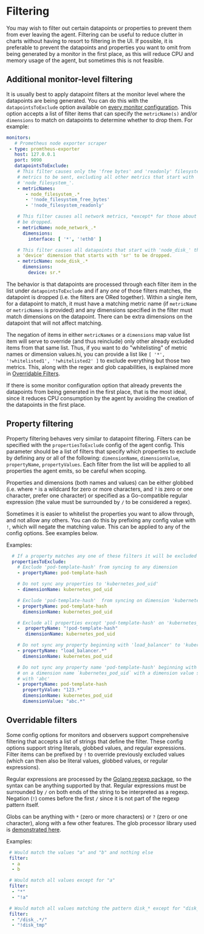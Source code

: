 # Filtering

You may wish to filter out certain datapoints or properties to prevent them
from ever leaving the agent. Filtering can be useful to reduce clutter in
charts without having to resort to filtering in the UI.  If possible, it is
preferable to prevent the datapoints and properties you want to omit from being
generated by a monitor in the first place, as this will reduce CPU and memory
usage of the agent, but sometimes this is not feasible.

## Additional monitor-level filtering

It is usually best to apply datapoint filters at the monitor level where the
datapoints are being generated.  You can do this with the `datapointsToExclude`
option available on [every monitor
configuration](./monitor-config.md#common-configuration).  This option accepts
a list of filter items that can specify the `metricName(s)` and/or `dimensions`
to match on datapoints to determine whether to drop them.  For example:

```yaml
monitors:
   # Prometheus node exporter scraper
 - type: promtheus-exporter
   host: 127.0.0.1
   port: 9090
   datapointsToExclude:
    # This filter causes only the 'free bytes' and 'readonly' filesystem
    # metrics to be sent, excluding all other metrics that start with
    # 'node_filesystem_'.
    - metricNames:
       - node_filesystem_.*
       - '!node_filesystem_free_bytes'
       - '!node_filesystem_readonly'

    # This filter causes all network metrics, *except* for those about eth0, to
    # be dropped.
    - metricName: node_network_.*
      dimensions:
        interface: [ '*', '!eth0' ]

    # This filter causes all datapoints that start with 'node_disk_' that have
    a 'device' dimension that starts with 'sr' to be dropped.
    - metricName: node_disk_.*
      dimensions:
        device: sr.*
```

The behavior is that datapoints are processed through each filter item in the
list under `datapointsToExclude` and if any *one* of those filters matches, the
datapoint is dropped (i.e. the filters are ORed together).  Within a single
item, for a datapoint to match, it must have a matching metric name (if
`metricName` or `metricNames` is provided) and any dimensions specified in the
filter must match dimensions on the datapoint.  There can be extra dimensions
on the datapoint that will not affect matching.

The negation of items in either `metricNames` or a `dimensions` map value list
item will serve to override (and thus reinclude) only other already excluded
items from that same list.  Thus, if you want to do "whitelisting" of metric
names or dimension values.hi, you can provide a list like `[ '*',
'!whitelisted1', '!whitelisted2' ]` to exclude everything but those two
metrics.  This, along with the regex and glob capabilities, is explained more
in [Overridable Filters](#overridable-filters).

If there is some monitor configuration option that already prevents the
datapoints from being generated in the first place, that is the most ideal,
since it reduces CPU consumption by the agent by avoiding the creation of the
datapoints in the first place.

## Property filtering
Property filtering behaves very similar to datapoint filtering.
Filters can be specified with the `propertiesToExclude` config of the agent
config. This parameter should be a list of filters that specify which
properties to exclude by defining any or all of the following: `dimensionName`,
`dimensionValue`, `propertyName`, `propertyValues`. Each filter from the list
will be applied to all properties the agent emits, so be careful when scoping.

Properties and dimensions (both names and values) can be either
globbed (i.e. where `*` is a wildcard for zero or more characters, and `?` is
zero or one character, prefer one character) or specified as a Go-compatible
regular expression (the value must be surrounded by `/` to be considered a regex).

Sometimes it is easier to whitelist the properties you want to allow through,
and not allow any others.
You can do this by prefixing any config value with `!`, which will negate the
matching value. This can be applied to any of the config options.
See examples below.


Examples:
```yaml
  # If a property matches any one of these filters it will be excluded
  propertiesToExclude:
    # Exclude 'pod-template-hash' from syncing to any dimension
    - propertyName: pod-template-hash

    # Do not sync any properties to 'kubernetes_pod_uid'
    - dimensionName: kubernetes_pod_uid

    # Exclude 'pod-template-hash'  from syncing on dimension 'kubernetes_pod_uid'
    - propertyName: pod-template-hash
      dimensionName: kubernetes_pod_uid

    # Exclude all properties except 'pod-template-hash' on 'kubernetes_pod_uid'
    -  propertyName: "!pod-template-hash"
       dimensionName: kubernetes_pod_uid

    # Do not sync any property beginning with 'load_balancer' to 'kubernetes_pod_uid'
    - propertyName: "load_balancer.*"
      dimensionName: kubernetes_pod_uid

    # Do not sync any property name 'pod-template-hash' beginning with value '123'
    # on a dimension name `kubernetes_pod_uid` with a dimension value starting
    # with 'abc'
    - propertyName: pod-template-hash
      propertyValue: "123.*"
      dimensionName: kubernetes_pod_uid
      dimensionValue: "abc.*"
```

## Overridable filters

Some config options for monitors and observers support comprehensive filtering
that accepts a list of strings that define the filter.  These config options
support string literals, globbed values, and regular expressions.  Filter items
can be prefixed by `!` to override previously excluded values (which can then
also be literal values, globbed values, or regular expressions).

Regular expressions are processed by the [Golang regexp
package](https://golang.org/pkg/regexp/syntax/), so the syntax can be anything
supported by that.  Regular expressions must be surrounded by `/` on both ends
of the string to be interpreted as a regexp. Negation (`!`) comes before the
first `/` since it is not part of the regexp pattern itself.

Globs can be anything with `*` (zero or more characters) or `?` (zero or one
character), along with a few other features.  The glob processor library used
is [demonstrated here](https://github.com/gobwas/glob#example).

Examples:

```yaml
 # Would match the values "a" and "b" and nothing else
 filter:
  - a
  - b

 # Would match all values except for "a"
 filter:
  - "*"
  - "!a"

 # Would match all values matching the pattern disk_* except for "disk_tmp"
 filter:
  - "/disk_.*/"
  - "!disk_tmp"

```
